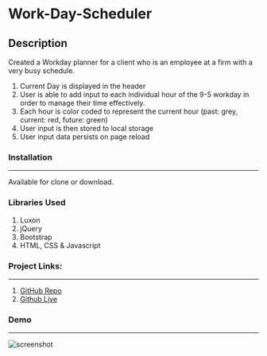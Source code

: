 # Work-Day-Scheduler

## Description

Created a Workday planner for a client who is an employee at a firm with a very busy schedule.

1. Current Day is displayed in the header
2. User is able to add input to each individual hour of the 9-5 workday in order to manage their time effectively.
3. Each hour is color coded to represent the current hour (past: grey, current: red, future: green)
4. User input is then stored to local storage
5. User input data persists on page reload

### Installation

---

Available for clone or download. 


### Libraries Used 

1. Luxon
2. jQuery
3. Bootstrap
4. HTML, CSS & Javascript


### Project Links:

---

1. [GitHub Repo](https://github.com/ramandeeppatwar/Work-Day-Scheduler)
2. [Github Live](https://ramandeeppatwar.github.io/Work-Day-Scheduler/)

### Demo

---

![screenshot](screenshot.jpeg)